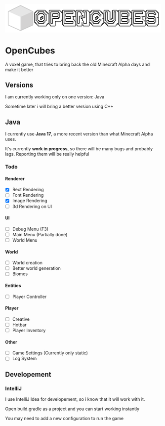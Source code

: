 [<img src="src/main/resources/assets/textures/gui/logo.png" width="517"/>]()

# OpenCubes

A voxel game, that tries to bring back the old Minecraft Alpha days and make it better

## Versions

I am currently working only on one version: Java

Sometime later i will bring a better version using C++

## Java
I currently use **Java 17**, a more recent version than what Minecraft Alpha uses.

It's currently **work in progress**, so there will be many bugs and probably lags. Reporting them will be really helpful

### Todo

#### Renderer

- [x] Rect Rendering
- [ ] Font Rendering
- [x] Image Rendering
- [ ] 3d Rendering on UI

#### UI

- [ ] Debug Menu (F3)
- [ ] Main Menu (Partially done)
- [ ] World Menu

#### World

- [ ] World creation
- [ ] Better world generation
- [ ] Biomes

#### Entities

- [ ] Player Controller

#### Player

- [ ] Creative
- [ ] Hotbar
- [ ] Player Inventory

#### Other

- [ ] Game Settings (Currently only static)
- [ ] Log System

## Developement

### IntelliJ
I use IntelliJ Idea for developement, so i know that it will work with it.

Open build.gradle as a project and you can start working instantly

You may need to add a new configuration to run the game
